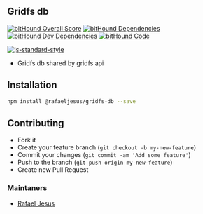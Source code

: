 ## Gridfs db

[![bitHound Overall Score](https://www.bithound.io/github/rafaeljesus/grifs-db/badges/score.svg)](https://www.bithound.io/github/rafaeljesus/gridfs-db)
[![bitHound Dependencies](https://www.bithound.io/github/rafaeljesus/gridfs-db/badges/dependencies.svg)](https://www.bithound.io/github/rafaeljesus/gridfs-db/master/dependencies/npm)
[![bitHound Dev Dependencies](https://www.bithound.io/github/rafaeljesus/gridfs-db/badges/devDependencies.svg)](https://www.bithound.io/github/rafaeljesus/gridfs-db/master/dependencies/npm)
[![bitHound Code](https://www.bithound.io/github/rafaeljesus/gridfs-db/badges/code.svg)](https://www.bithound.io/github/rafaeljesus/gridfs-db)

[![js-standard-style](https://cdn.rawgit.com/feross/standard/master/badge.svg)](https://github.com/rafaeljesus/gridfs-db)

* Gridfs db shared by gridfs api

## Installation
```bash
npm install @rafaeljesus/gridfs-db --save
```

## Contributing
- Fork it
- Create your feature branch (`git checkout -b my-new-feature`)
- Commit your changes (`git commit -am 'Add some feature'`)
- Push to the branch (`git push origin my-new-feature`)
- Create new Pull Request

### Maintaners

* [Rafael Jesus](https://github.com/rafaeljesus)
